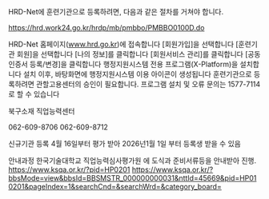 
HRD-Net에 훈련기관으로 등록하려면, 다음과 같은 절차를 거쳐야 합니다. 

https://hrd.work24.go.kr/hrdp/mb/pmbbo/PMBBO0100D.do


HRD-Net 홈페이지(www.hrd.go.kr)에 접속합니다
[회원가입]을 선택합니다
[훈련기관 회원]을 선택합니다
[나의 정보]를 클릭합니다
[회원서비스 관리]를 클릭합니다
[공동인증서 등록/변경]을 클릭합니다
행정지원시스템 전용 프로그램(X-Platform)을 설치합니다
설치 이후, 바탕화면에 행정지원시스템 이용 아이콘이 생성됩니다
훈련기관으로 등록하려면 관할고용센터의 승인이 필요합니다. 프로그램 설치 및 오류 문의는 1577-7114로 할 수 있습니다

북구소재 직업능력센터

062-609-8706
062-609-8712


신규기관 등록 4월 16일부터 평가 받아 2026넌1월 1일 부터 등록생 받을 수 있음

안내과정
한국기술대학교 직업능력심사평가원 에 도식과 준비서류등을 안내받아 진행.
https://www.ksqa.or.kr/?pid=HP0201
https://www.ksqa.or.kr/?bbsMode=view&bbsId=BBSMSTR_000000000031&nttId=45669&pid=HP010201&pageIndex=1&searchCnd=&searchWrd=&category_board=



